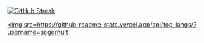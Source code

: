 [![GitHub Streak](http://github-readme-streak-stats.herokuapp.com?user=segerhult)](https://git.io/streak-stats)

<a href="https://github.com/segerhult/github-readme-stats"><img src=https://github-readme-stats.vercel.app/api/top-langs/?username=segerhult
